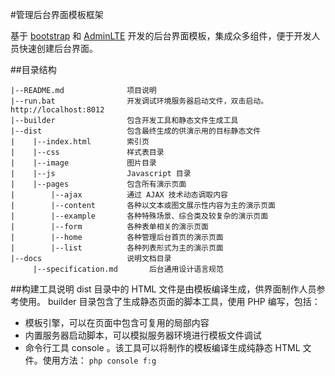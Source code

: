#管理后台界面模板框架

基于 [bootstrap](https://github.com/twbs/bootstrap) 和 
[AdminLTE](https://github.com/almasaeed2010/AdminLTE) 开发的后台界面模板，集成众多组件，便于开发人员快速创建后台界面。

##目录结构

    |--README.md              项目说明
    |--run.bat                开发调试环境服务器启动文件，双击启动。http://localhost:8012
    |--builder                包含开发工具和静态文件生成工具
    |--dist                   包含最终生成的供演示用的目标静态文件
    |    |--index.html        索引页
    |    |--css               样式表目录
    |    |--image             图片目录
    |    |--js                Javascript 目录
    |    |--pages             包含所有演示页面
    |        |--ajax          通过 AJAX 技术动态调取内容
    |        |--content       各种以文本或图文展示性内容为主的演示页面
    |        |--example       各种特殊场景、综合类及较复杂的演示页面
    |        |--form          各种表单相关的演示页面
    |        |--home          各种管理后台首页的演示页面
    |        |--list          各种列表形式为主的演示页面
    |--docs                   说明文档目录
         |--specification.md       后台通用设计语言规范

##构建工具说明
dist 目录中的 HTML 文件是由模板编译生成，供界面制作人员参考使用。
builder 目录包含了生成静态页面的脚本工具，使用 PHP 编写，包括：

* 模板引擎，可以在页面中包含可复用的局部内容
* 内置服务器启动脚本，可以模拟服务器环境进行模板文件调试
* 命令行工具 console 。该工具可以将制作的模板编译生成纯静态 HTML 文件。使用方法： `php console f:g`